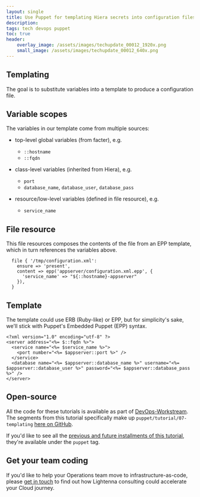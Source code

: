 ```yaml
---
layout: single
title: Use Puppet for templating Hiera secrets into configuration files
description: 
tags: tech devops puppet
toc: true
header:
    overlay_image: /assets/images/techupdate_00012_1920x.png
    small_image: /assets/images/techupdate_00012_640x.png
---
```


## Templating
The goal is to substitute variables into a template to produce a configuration file.

## Variable scopes
The variables in our template come from multiple sources:

* top-level global variables (from facter), e.g.
    * `::hostname`
    * `::fqdn`

* class-level variables (inherited from Hiera), e.g.
    * `port`
    * `database_name`, `database_user`, `database_pass`

* resource/low-level variables (defined in file resource), e.g.
    * `service_name`

## File resource
This file resources composes the contents of the file from an EPP template, which in turn references the variables above.
```
  file { '/tmp/configuration.xml':
    ensure => 'present',
    content => epp('appserver/configuration.xml.epp', {
      'service_name' => "${::hostname}-appserver"
    }),
  }
```

## Template
The template could use ERB (Ruby-like) or EPP, but for simplicity's sake, we'll stick with Puppet's Embedded Puppet (EPP) syntax.
```
<?xml version="1.0" encoding="utf-8" ?>
<server address="<%= $::fqdn %>">
  <service name="<%= $service_name %>">
    <port number="<%= $appserver::port %>" />
  </service>
  <database name="<%= $appserver::database_name %>" username="<%= $appserver::database_user %>" password="<%= $appserver::database_pass %>" />
</server>
```

## Open-source
All the code for these tutorials is available as part of [DevOps-Workstream](https://github.com/lightenna/devops-workstream). 
The segments from this tutorial specifically make up `puppet/tutorial/07-templating` [here on GitHub](https://github.com/lightenna/devops-workstream/tree/master/puppet/tutorial/).

If you'd like to see all the [previous and future installments of this tutorial](/tech/puppet), they're available under the `puppet` tag.

## Get your team coding
If you'd like to help your Operations team move to infrastructure-as-code, please [get in touch](/contact) to find out how Lightenna consulting could accelerate your Cloud journey.
